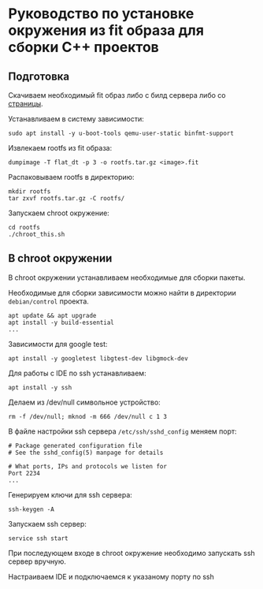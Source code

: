 # Руководство по установке окружения из fit образа для сборки C++ проектов

## Подготовка

Скачиваем необходимый fit образ либо с билд сервера либо со [страницы](http://fw-releases.wirenboard.com/?prefix=fit_image/stable/).

Устанавливаем в систему зависимости:
```shell
sudo apt install -y u-boot-tools qemu-user-static binfmt-support
```

Извлекаем rootfs из fit образа:
```shell
dumpimage -T flat_dt -p 3 -o rootfs.tar.gz <image>.fit
```

Распаковываем rootfs в директорию:
```shell
mkdir rootfs
tar zxvf rootfs.tar.gz -C rootfs/
```

Запускаем chroot окружение:
```shell
cd rootfs
./chroot_this.sh
```

## В chroot окружении

В chroot окружении устанавливаем необходимые для сборки пакеты. 

Необходимые для сборки зависимости можно найти в директории `debian/control` проекта.
```shell
apt update && apt upgrade
apt install -y build-essential
...
```

Зависимости для google test:
```shell
apt install -y googletest libgtest-dev libgmock-dev
```

Для работы с IDE по ssh устанавливаем:
```shell
apt install -y ssh
```

Делаем из /dev/null символьное устройство:

```shell
rm -f /dev/null; mknod -m 666 /dev/null c 1 3
```

В файле настройки ssh сервера `/etc/ssh/sshd_config` меняем порт:
```
# Package generated configuration file
# See the sshd_config(5) manpage for details

# What ports, IPs and protocols we listen for
Port 2234
...
```

Генерируем ключи для ssh сервера:
```shell
ssh-keygen -A
```

Запускаем ssh сервер:
```shell
service ssh start
```

При последующем входе в chroot окружение необходимо запускать ssh сервер вручную.

Настраиваем IDE и подключаемся к указаному порту по ssh